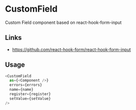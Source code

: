# CustomField

Custom Field component based on react-hook-form-input

## Links

- https://github.com/react-hook-form/react-hook-form-input

## Usage

```javascript
<CustomField
  as={<Component />}
  errors={errors}
  name={name}
  register={register}
  setValue={setValue}
/>
```
